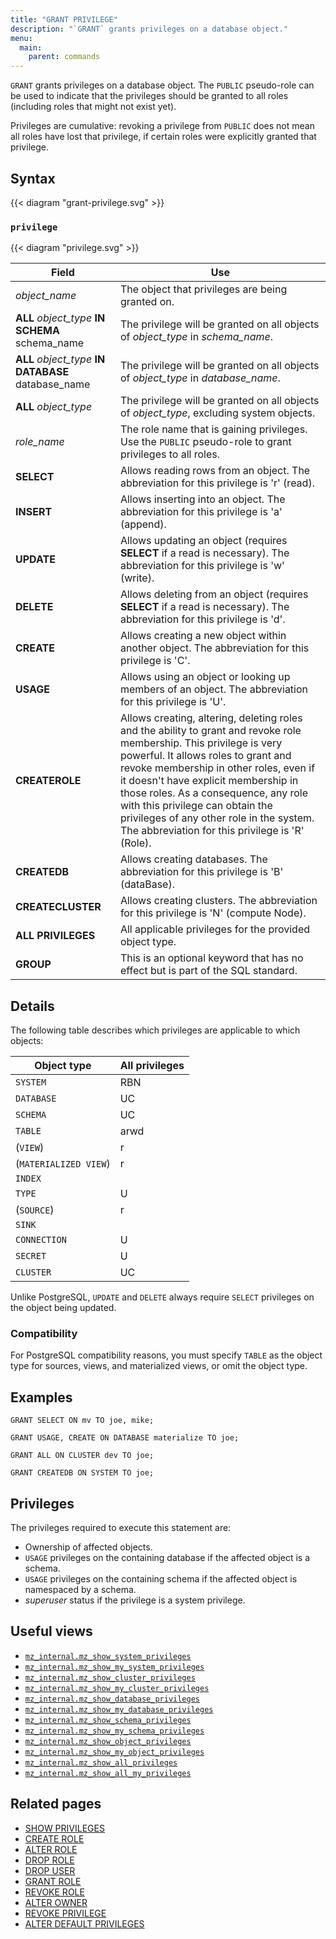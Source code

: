 ```yaml
---
title: "GRANT PRIVILEGE"
description: "`GRANT` grants privileges on a database object."
menu:
  main:
    parent: commands
---
```


`GRANT` grants privileges on a database object. The `PUBLIC` pseudo-role can
be used to indicate that the privileges should be granted to all roles
(including roles that might not exist yet).

Privileges are cumulative: revoking a privilege from `PUBLIC` does not mean all
roles have lost that privilege, if certain roles were explicitly granted that
privilege.

## Syntax

{{< diagram "grant-privilege.svg" >}}

### `privilege`

{{< diagram "privilege.svg" >}}

Field                                               | Use
----------------------------------------------------|--------------------------------------------------
_object_name_                                       | The object that privileges are being granted on.
**ALL** _object_type_ **IN SCHEMA** schema_name     | The privilege will be granted on all objects of _object_type_ in _schema_name_.
**ALL** _object_type_ **IN DATABASE** database_name | The privilege will be granted on all objects of _object_type_ in _database_name_.
**ALL** _object_type_                               | The privilege will be granted on all objects of _object_type_, excluding system objects.
_role_name_                                         | The role name that is gaining privileges. Use the `PUBLIC` pseudo-role to grant privileges to all roles.
**SELECT**                                          | Allows reading rows from an object. The abbreviation for this privilege is 'r' (read).
**INSERT**                                          | Allows inserting into an object. The abbreviation for this privilege is 'a' (append).
**UPDATE**                                          | Allows updating an object (requires **SELECT** if a read is necessary). The abbreviation for this privilege is 'w' (write).
**DELETE**                                          | Allows deleting from an object (requires **SELECT** if a read is necessary). The abbreviation for this privilege is 'd'.
**CREATE**                                          | Allows creating a new object within another object. The abbreviation for this privilege is 'C'.
**USAGE**                                           | Allows using an object or looking up members of an object. The abbreviation for this privilege is 'U'.
**CREATEROLE**                                      | Allows creating, altering, deleting roles and the ability to grant and revoke role membership. This privilege is very powerful. It allows roles to grant and revoke membership in other roles, even if it doesn't have explicit membership in those roles. As a consequence, any role with this privilege can obtain the privileges of any other role in the system. The abbreviation for this privilege is 'R' (Role).
**CREATEDB**                                        | Allows creating databases. The abbreviation for this privilege is 'B' (dataBase).
**CREATECLUSTER**                                   | Allows creating clusters. The abbreviation for this privilege is 'N' (compute Node).
**ALL PRIVILEGES**                                  | All applicable privileges for the provided object type.
**GROUP**                                           | This is an optional keyword that has no effect but is part of the SQL standard.

## Details

The following table describes which privileges are applicable to which objects:

| Object type           | All privileges |
|-----------------------|----------------|
| `SYSTEM`              | RBN            |
| `DATABASE`            | UC             |
| `SCHEMA`              | UC             |
| `TABLE`               | arwd           |
| (`VIEW`)              | r              |
| (`MATERIALIZED VIEW`) | r              |
| `INDEX`               |                |
| `TYPE`                | U              |
| (`SOURCE`)            | r              |
| `SINK`                |                |
| `CONNECTION`          | U              |
| `SECRET`              | U              |
| `CLUSTER`             | UC             |

Unlike PostgreSQL, `UPDATE` and `DELETE` always require `SELECT` privileges on the object being
updated.

### Compatibility

For PostgreSQL compatibility reasons, you must specify `TABLE` as the object
type for sources, views, and materialized views, or omit the object type.

## Examples

```mzsql
GRANT SELECT ON mv TO joe, mike;
```

```mzsql
GRANT USAGE, CREATE ON DATABASE materialize TO joe;
```

```mzsql
GRANT ALL ON CLUSTER dev TO joe;
```

```mzsql
GRANT CREATEDB ON SYSTEM TO joe;
```

## Privileges

The privileges required to execute this statement are:

- Ownership of affected objects.
- `USAGE` privileges on the containing database if the affected object is a schema.
- `USAGE` privileges on the containing schema if the affected object is namespaced by a schema.
- _superuser_ status if the privilege is a system privilege.

## Useful views

- [`mz_internal.mz_show_system_privileges`](/sql/system-catalog/mz_internal/#mz_show_system_privileges)
- [`mz_internal.mz_show_my_system_privileges`](/sql/system-catalog/mz_internal/#mz_show_my_system_privileges)
- [`mz_internal.mz_show_cluster_privileges`](/sql/system-catalog/mz_internal/#mz_show_cluster_privileges)
- [`mz_internal.mz_show_my_cluster_privileges`](/sql/system-catalog/mz_internal/#mz_show_my_cluster_privileges)
- [`mz_internal.mz_show_database_privileges`](/sql/system-catalog/mz_internal/#mz_show_database_privileges)
- [`mz_internal.mz_show_my_database_privileges`](/sql/system-catalog/mz_internal/#mz_show_my_database_privileges)
- [`mz_internal.mz_show_schema_privileges`](/sql/system-catalog/mz_internal/#mz_show_schema_privileges)
- [`mz_internal.mz_show_my_schema_privileges`](/sql/system-catalog/mz_internal/#mz_show_my_schema_privileges)
- [`mz_internal.mz_show_object_privileges`](/sql/system-catalog/mz_internal/#mz_show_object_privileges)
- [`mz_internal.mz_show_my_object_privileges`](/sql/system-catalog/mz_internal/#mz_show_my_object_privileges)
- [`mz_internal.mz_show_all_privileges`](/sql/system-catalog/mz_internal/#mz_show_all_privileges)
- [`mz_internal.mz_show_all_my_privileges`](/sql/system-catalog/mz_internal/#mz_show_all_my_privileges)

## Related pages

- [SHOW PRIVILEGES](../show-privileges)
- [CREATE ROLE](../create-role)
- [ALTER ROLE](../alter-role)
- [DROP ROLE](../drop-role)
- [DROP USER](../drop-user)
- [GRANT ROLE](../grant-role)
- [REVOKE ROLE](../revoke-role)
- [ALTER OWNER](../alter-owner)
- [REVOKE PRIVILEGE](../revoke-privilege)
- [ALTER DEFAULT PRIVILEGES](../alter-default-privileges)
